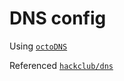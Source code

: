 # DNS config

Using [`octoDNS`](https://github.com/octodns/octodns)

Referenced [`hackclub/dns`](https://github.com/hackclub/dns)
